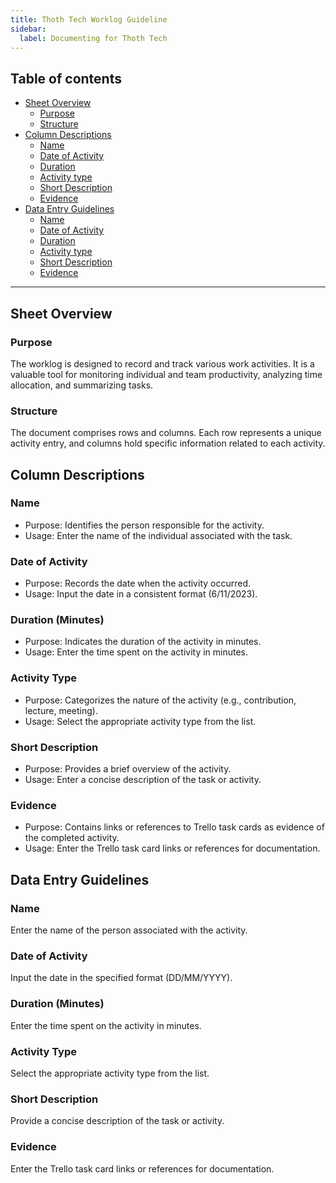 ```yaml
---
title: Thoth Tech Worklog Guideline
sidebar:
  label: Documenting for Thoth Tech
---
```


## Table of contents

- [Sheet Overview](#sheet-overview)
  - [Purpose](#purpose)
  - [Structure](#structure)
- [Column Descriptions](#column-descriptions)
  - [Name](#name)
  - [Date of Activity](#date-of-activity)
  - [Duration](#duration)
  - [Activity type](#activity-type)
  - [Short Description](#short-description)
  - [Evidence](#evidence)
- [Data Entry Guidelines](#data-entry-guidelines)
  - [Name](#name)
  - [Date of Activity](#date-of-activity)
  - [Duration](#duration)
  - [Activity type](#activity-type)
  - [Short Description](#short-description)
  - [Evidence](#evidence)

---

## Sheet Overview

### Purpose

The worklog is designed to record and track various work activities. It is a valuable tool for
monitoring individual and team productivity, analyzing time allocation, and summarizing tasks.

### Structure

The document comprises rows and columns. Each row represents a unique activity entry, and columns
hold specific information related to each activity.

## Column Descriptions

### Name

- Purpose: Identifies the person responsible for the activity.
- Usage: Enter the name of the individual associated with the task.

### Date of Activity

- Purpose: Records the date when the activity occurred.
- Usage: Input the date in a consistent format (6/11/2023).

### Duration (Minutes)

- Purpose: Indicates the duration of the activity in minutes.
- Usage: Enter the time spent on the activity in minutes.

### Activity Type

- Purpose: Categorizes the nature of the activity (e.g., contribution, lecture, meeting).
- Usage: Select the appropriate activity type from the list.

### Short Description

- Purpose: Provides a brief overview of the activity.
- Usage: Enter a concise description of the task or activity.

### Evidence

- Purpose: Contains links or references to Trello task cards as evidence of the completed activity.
- Usage: Enter the Trello task card links or references for documentation.

## Data Entry Guidelines

### Name

Enter the name of the person associated with the activity.

### Date of Activity

Input the date in the specified format (DD/MM/YYYY).

### Duration (Minutes)

Enter the time spent on the activity in minutes.

### Activity Type

Select the appropriate activity type from the list.

### Short Description

Provide a concise description of the task or activity.

### Evidence

Enter the Trello task card links or references for documentation.
